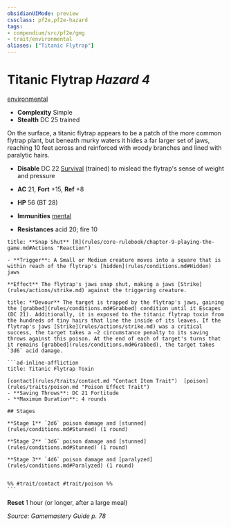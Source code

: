 ```yaml
---
obsidianUIMode: preview
cssclass: pf2e,pf2e-hazard
tags:
- compendium/src/pf2e/gmg
- trait/environmental
aliases: ["Titanic Flytrap"]
---
```

# Titanic Flytrap *Hazard 4*  
[environmental](environmental.md "Environmental Hazard Trait")  

- **Complexity** Simple
- **Stealth** DC 25 trained  

On the surface, a titanic flytrap appears to be a patch of the more common flytrap plant, but beneath murky waters it hides a far larger set of jaws, reaching 10 feet across and reinforced with woody branches and lined with paralytic hairs.

- **Disable** DC 22 [Survival](skills.md#Survival) (trained) to mislead the flytrap's sense of weight and pressure  

- **AC** 21, **Fort** +15, **Ref** +8
- **HP** 56 (BT 28)
- **Immunities** [mental](mental.md "Mental Effect Trait")
- **Resistances** acid 20; fire 10

```ad-embed-ability
title: **Snap Shut** [R](rules/core-rulebook/chapter-9-playing-the-game.md#Actions "Reaction")

- **Trigger**: A Small or Medium creature moves into a square that is within reach of the flytrap's [hidden](rules/conditions.md#Hidden) jaws

**Effect** The flytrap's jaws snap shut, making a jaws [Strike](rules/actions/strike.md) against the triggering creature.
```
````ad-embed-ability
title: **Devour** The target is trapped by the flytrap's jaws, gaining the [grabbed](rules/conditions.md#Grabbed) condition until it Escapes (DC 21). Additionally, it is exposed to the titanic flytrap toxin from the hundreds of tiny hairs that line the inside of its leaves. If the flytrap's jaws [Strike](rules/actions/strike.md) was a critical success, the target takes a –2 circumstance penalty to its saving throws against this poison. At the end of each of target's turns that it remains [grabbed](rules/conditions.md#Grabbed), the target takes `3d6` acid damage.

```ad-inline-affliction
title: Titanic Flytrap Toxin

[contact](rules/traits/contact.md "Contact Item Trait")  [poison](rules/traits/poison.md "Poison Effect Trait")  
- **Saving Throws**: DC 21 Fortitude
- **Maximum Duration**: 4 rounds

## Stages

**Stage 1** `2d6` poison damage and [stunned](rules/conditions.md#Stunned) (1 round)

**Stage 2** `3d6` poison damage and [stunned](rules/conditions.md#Stunned) (1 round)

**Stage 3** `4d6` poison damage and [paralyzed](rules/conditions.md#Paralyzed) (1 round)


%% #trait/contact #trait/poison %%
```
````

**Reset** 1 hour (or longer, after a large meal)  

*Source: Gamemastery Guide p. 78*